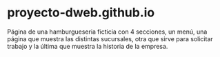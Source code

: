 # proyecto-dweb.github.io

Página de una hamburgueseria ficticia con 4 secciones, un menú, una página que muestra las distintas sucursales, otra que sirve para solicitar trabajo y la última que muestra la historia de la empresa.
